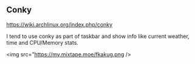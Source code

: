 ## Conky

https://wiki.archlinux.org/index.php/conky

I tend to use conky as part of taskbar and show info like current weather, time and CPU/Memory stats.

<img src="https://my.mixtape.moe/fkakug.png />
